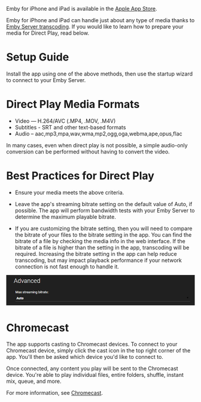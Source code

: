 Emby for iPhone and iPad is available in the [Apple App Store](https://itunes.apple.com/us/app/emby/id992180193?ls=1&mt=8).

Emby for iPhone and iPad can handle just about any type of media thanks to [Emby Server transcoding](Transcoding). If you would like to learn how to prepare your media for Direct Play, read below.

# Setup Guide

Install the app using one of the above methods, then use the startup wizard to connect to your Emby Server.

# Direct Play Media Formats

* Video — H.264/AVC (.MP4, .MOV, .M4V)
* Subtitles - SRT and other text-based formats
* Audio – aac,mp3,mpa,wav,wma,mp2,ogg,oga,webma,ape,opus,flac

In many cases, even when direct play is not possible, a simple audio-only conversion can be performed without having to convert the video. 

# Best Practices for Direct Play

* Ensure your media meets the above criteria.

* Leave the app's streaming bitrate setting on the default value of Auto, if possible. The app will perform bandwidth tests with your Emby Server to determine the maximum playable bitrate.

* If you are customizing the bitrate setting, then you will need to compare the bitrate of your files to the bitrate setting in the app. You can find the bitrate of a file by checking the media info in the web interface. If the bitrate of a file is higher than the setting in the app, transcoding will be required. Increasing the bitrate setting in the app can help reduce transcoding, but may impact playback performance if your network connection is not fast enough to handle it.

![](images/apps/webbitrate.png)

# Chromecast

The app supports casting to Chromecast devices. To connect to your Chromecast device, simply click the cast icon in the top right corner of the app. You'll then be asked which device you'd like to connect to.

Once connected, any content you play will be sent to the Chromecast device. You're able to play individual files, entire folders, shuffle, instant mix, queue, and more.

For more information, see [Chromecast](Chromecast).